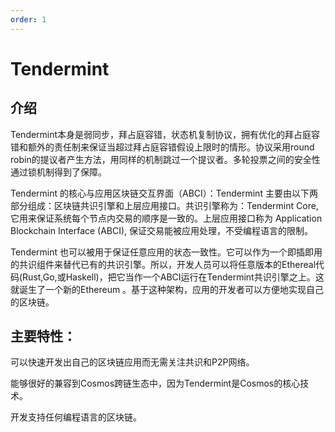 ```yaml
---
order: 1
---
```


# Tendermint

## 介绍

Tendermint本身是弱同步，拜占庭容错，状态机复制协议，拥有优化的拜占庭容错和额外的责任制来保证当超过拜占庭容错假设上限时的情形。协议采用round robin的提议者产生方法，用同样的机制跳过一个提议者。多轮投票之间的安全性通过锁机制得到了保障。

Tendermint 的核心与应用区块链交互界面（ABCI）：Tendermint 主要由以下两部分组成：区块链共识引擎和上层应用接口。共识引擎称为：Tendermint Core, 它用来保证系统每个节点内交易的顺序是一致的。上层应用接口称为 Application Blockchain Interface (ABCI), 保证交易能被应用处理，不受编程语言的限制。

Tendermint 也可以被用于保证任意应用的状态一致性。它可以作为一个即插即用的共识组件来替代已有的共识引擎。所以，开发人员可以将任意版本的Ethereal代码(Rust,Go,或Haskell)，把它当作一个ABCI运行在Tendermint共识引擎之上。这就诞生了一个新的Ethereum 。基于这种架构，应用的开发者可以方便地实现自己的区块链。

## 主要特性：

可以快速开发出自己的区块链应用而无需关注共识和P2P网络。

能够很好的兼容到Cosmos跨链生态中，因为Tendermint是Cosmos的核心技术。

开发支持任何编程语言的区块链。